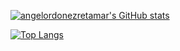 [![angelordonezretamar's GitHub stats](https://github-readme-stats.vercel.app/api?username=angelordonezretamar)](https://github.com/anuraghazra/github-readme-stats)

[![Top Langs](https://github-readme-stats.vercel.app/api/top-langs/?username=angelordonezretamar)](https://github.com/anuraghazra/github-readme-stats)
